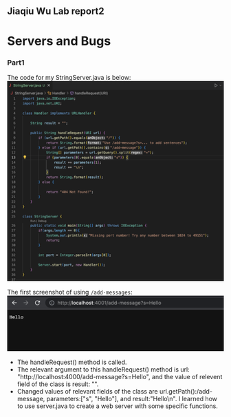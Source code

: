 ## Jiaqiu Wu Lab report2
# Servers and Bugs

### Part1
The code for my StringServer.java is below:
![Image](fig4.png)

The first screenshot of using `/add-messages`:
![image](fig5.png)
- The handleRequest() method is called.
- The relevant argument to this handleRequest() method is url: "http://localhost:4000/add-message?s=Hello",
and the value of relevent field of the class is result: "".
- Changed values of relevant fields of the class are url.getPath():/add-message, parameters:["s", "Hello"],
and result:"Hello\n".
I learned how to use server.java to create a web server with some specific functions.
